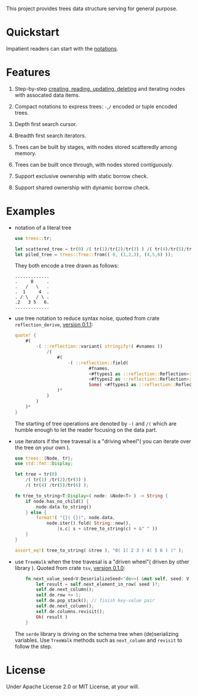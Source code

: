 This project provides trees data structure serving for general purpose.

# Quickstart

Impatient readers can start with the
[notations](https://oooutlk.github.io/trees/notations.html).

# Features

1. Step-by-step
[creating, reading, updating, deleting](https://oooutlk.github.io/trees/crud.html)
and iterating nodes with assocated data items.

2. Compact notations to express trees: `-`,`/` encoded or tuple encoded trees.

3. Depth first search cursor.

4. Breadth first search iterators.

5. Trees can be built by stages, with nodes stored scatteredly among memory.

6. Trees can be built once through, with nodes stored contiguously.

7. Support exclusive ownership with static borrow check.

8. Support shared ownership with dynamic borrow check.

# Examples

- notation of a literal tree

  ```rust
  use trees::tr;

  let scattered_tree = tr(0) /( tr(1)/tr(2)/tr(3) ) /( tr(4)/tr(5)/tr(6) );
  let piled_tree = trees::Tree::from(( 0, (1,2,3), (4,5,6) ));
  ```

  They both encode a tree drawn as follows:

  ```text
  .............
  .     0     .
  .   /   \   .
  .  1     4  .
  . / \   / \ .
  .2   3 5   6.
  .............
  ```

- use tree notation to reduce syntax noise, quoted from crate `reflection_derive`, [version 0.1.1](https://github.com/oooutlk/reflection/blob/master/reflection_derive/src/lib.rs#L202):

  ```rust
  quote! {
      #(
          -( ::reflection::variant( stringify!( #vnames ))
              /(
                  #(
                      -( ::reflection::field(
                              #fnames,
                              <#ftypes1 as ::reflection::Reflection>::ty(),
                              <#ftypes2 as ::reflection::Reflection>::name(),
                              Some( <#ftypes3 as ::reflection::Reflection>::members )))
                  )*
              )
          )
      )*
  }
  ```

  The starting of tree operations are denoted by `-(` and `/(` which are humble enough to let the reader focusing on the data part.

- use iterators if the tree travesal is a "driving wheel"( you can iterate over the tree on your own ).

  ```rust
  use trees::{Node, tr};
  use std::fmt::Display;

  let tree = tr(0)
      /( tr(1) /tr(2)/tr(3) )
      /( tr(4) /tr(5)/tr(6) );

  fn tree_to_string<T:Display>( node: &Node<T> ) -> String {
      if node.has_no_child() {
          node.data.to_string()
      } else {
          format!( "{}( {})", node.data,
              node.iter().fold( String::new(),
                  |s,c| s + &tree_to_string(c) + &" " ))
      }
  }

  assert_eq!( tree_to_string( &tree ), "0( 1( 2 3 ) 4( 5 6 ) )" );
  ```

- use `TreeWalk` when the tree travesal is a "driven wheel"( driven by other library ). Quoted from crate `tsv`, [version 0.1.0](https://github.com/oooutlk/tsv/blob/master/src/de.rs#L542):

  ```rust
      fn next_value_seed<V:DeserializeSeed<'de>>( &mut self, seed: V ) -> Result<V::Value> {
          let result = self.next_element_in_row( seed )?;
          self.de.next_column();
          self.de.row += 1;
          self.de.pop_stack(); // finish key-value pair
          self.de.next_column();
          self.de.columns.revisit();
          Ok( result )
      }
  ```
  The `serde` library is driving on the schema tree when (de)serializing variables. Use `TreeWalk` methods such as `next_column` and `revisit` to follow the step.

# License

Under Apache License 2.0 or MIT License, at your will.
